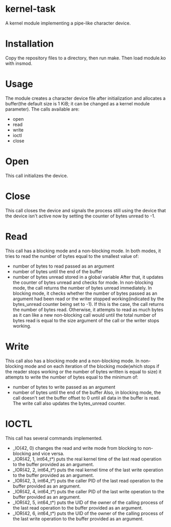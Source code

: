 # kernel-task
A kernel module implementing a pipe-like character device.


# Installation
Copy the repository files to a directory, then run make. Then load module.ko with insmod.


# Usage
The module creates a character device file after initialization and allocates a buffer(the default size is 1 KiB; it can be changed as a kernel module parameter). The calls available are:
- open
- read
- write
- ioctl
- close

# Open
This call initializes the device.

# Close
This call closes the device and signals the process still using the device that the device isn't active now by setting the counter of bytes unread to -1.

# Read
This call has a blocking mode and a non-blocking mode. In both modes, it tries to read the number of bytes equal to the smallest value of:
- number of bytes to read passed as an argument
- number of bytes until the end of the buffer
- number of bytes unread stored in a global variable
After that, it updates the counter of bytes unread and checks for mode. In non-blocking mode, the call returns the number of bytes unread immediately. In blocking mode, it checks whether the number of bytes passed as an argument had been read or the writer stopped working(indicated by the bytes_unread counter being set to -1). If this is the case, the call returns the number of bytes read. Otherwise, it attempts to read as much bytes as it can like a new non-blocking call would until the total number of bytes read is equal to the size argument of the call or the writer stops working.

# Write
This call also has a blocking mode and a non-blocking mode. In non-blocking mode and on each iteration of the blocking mode(which stops if the reader stops working or the number of bytes written is equal to size) it attempts to write the number of bytes equal to the minimum of:
- number of bytes to write passed as an argument
- number of bytes until the end of the buffer
Also, in blocking mode, the call doesn't set the buffer offset to 0 until all data in the buffer is read. The write call also updates the bytes_unread counter.

# IOCTL
This call has several commands implemented.
- \_IO(42, 0) changes the read and write mode from blocking to non-blocking and vice versa.
- \_IOR(42, 1, int64_t*) puts the real kernel time of the last read operation to the buffer provided as an argument.
- \_IOR(42, 2, int64_t*) puts the real kernel time of the last write operation to the buffer provided as an argument.
- \_IOR(42, 3, int64_t*) puts the caller PID of the last read operation to the buffer provided as an argument.
- \_IOR(42, 4, int64_t*) puts the caller PID of the last write operation to the buffer provided as an argument.
- \_IOR(42, 5, int64_t*) puts the UID of the owner of the calling process of the last read operation to the buffer provided as an argument.
- \_IOR(42, 6, int64_t*) puts the UID of the owner of the calling process of the last write operation to the buffer provided as an argument.
